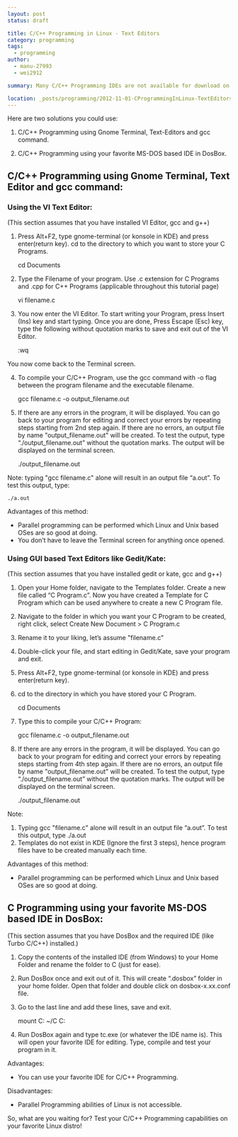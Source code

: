 ```yaml
---
layout: post
status: draft

title: C/C++ Programming in Linux - Text Editors
category: programming
tags: 
  - programming
author: 
  - manu-27993
  - wei2912

summary: Many C/C++ Programming IDEs are not available for download on Linux. Here, we cover the solutions in Linux.

location: _posts/programming/2012-11-01-CProgrammingInLinux-TextEditors.md
--- 
```


Here are two solutions you could use:

1) C/C++ Programming using Gnome Terminal, Text-Editors and gcc command.

2) C/C++ Programming using your favorite MS-DOS based IDE in DosBox.

<!--more-->

## C/C++ Programming using Gnome Terminal, Text Editor and gcc command:

### Using the VI Text Editor:

(This section assumes that you have installed VI Editor, gcc and g++)

1) Press Alt+F2, type gnome-terminal (or konsole in KDE) and press enter(return key). cd to the directory to which you want to store your C Programs.

    cd Documents

2) Type the Filename of your program. Use .c extension for C Programs and .cpp for C++ Programs (applicable throughout this tutorial page)

    vi filename.c

3) You now enter the VI Editor. To start writing your Program, press Insert (Ins) key and start typing.
Once you are done, Press Escape (Esc) key, type the following without quotation marks to save and exit out of the VI Editor.

    :wq 

You now come back to the Terminal screen. 

4) To compile your C/C++ Program, use the gcc command with -o flag between the program filename and the executable filename. 

    gcc filename.c -o output_filename.out

5) If there are any errors in the program, it will be displayed. You can go back to your program for editing and correct your errors by repeating steps starting from 2nd step again.
If there are no errors, an output file by name "output_filename.out" will be created.
To test the output, type “./output_filename.out” without the quotation marks. The output will be displayed on the terminal screen.

    ./output_filename.out

Note: typing "gcc filename.c" alone will result in an output file “a.out”. To test this output, type:

    ./a.out

Advantages of this method:

- Parallel programming can be performed which Linux and Unix based OSes are so good at doing.
- You don’t have to leave the Terminal screen for anything once opened.

### Using GUI based Text Editors like Gedit/Kate:

(This section assumes that you have installed gedit or kate, gcc and g++)

1) Open your Home folder, navigate to the Templates folder. Create a new file called “C Program.c”. Now you have created a Template for C Program which can be used anywhere to create a new C Program file.

2) Navigate to the folder in which you want your C Program to be created, right click, select Create New Document > C Program.c

3) Rename it to your liking, let’s assume "filename.c"

4) Double-click your file, and start editing in Gedit/Kate, save your program and exit.

5) Press Alt+F2, type gnome-terminal (or konsole in KDE) and press enter(return key).

6) cd to the directory in which you have stored your C Program.

    cd Documents

7) Type this to compile your C/C++ Program:

    gcc filename.c -o output_filename.out

8) If there are any errors in the program, it will be displayed. You can go back to your program for editing and correct your errors by repeating steps starting from 4th step again.
If there are no errors, an output file by name "output_filename.out" will be created.
To test the output, type “./output_filename.out” without the quotation marks. The output will be displayed on the terminal screen.

    ./output_filename.out

Note:
1) Typing gcc "filename.c" alone will result in an output file “a.out”. To test this output, type ./a.out
2) Templates do not exist in KDE (Ignore the first 3 steps), hence program files have to be created manually each time. 

Advantages of this method:

- Parallel programming can be performed which Linux and Unix based OSes are so good at doing.

## C Programming using your favorite MS-DOS based IDE in DosBox:

(This section assumes that you have DosBox and the required IDE (like Turbo C/C++) installed.)

1) Copy the contents of the installed IDE (from Windows) to your Home Folder and rename the folder to C (just for ease).

2) Run DosBox once and exit out of it. This will create “.dosbox” folder in your home folder. Open that folder and double click on dosbox-x.xx.conf file.

3) Go to the last line and add these lines, save and exit.

    mount C: ~/C
    C:

4) Run DosBox again and type tc.exe (or whatever the IDE name is). This will open your favorite IDE for editing. Type, compile and test your program in it.

Advantages:

- You can use your favorite IDE for C/C++ Programming.

Disadvantages:

- Parallel Programming abilities of Linux is not accessible.

So, what are you waiting for? Test your C/C++ Programming capabilities on your favorite Linux distro!
